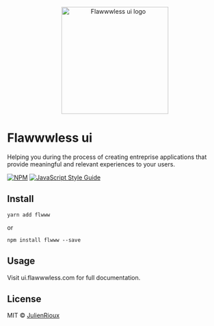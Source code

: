 <p align="center">
  <img
	  src="./images/flawwwless-ui.png"
		alt="Flawwwless ui logo"
		width="250">
</p>

<h1>Flawwwless ui</h1>

<p>Helping you during the process of creating entreprise applications that provide meaningful and relevant experiences to your users.</p>

[![NPM](https://img.shields.io/npm/v/flawwwless-library.svg)](https://www.npmjs.com/package/flawwwless-library) [![JavaScript Style Guide](https://img.shields.io/badge/code_style-standard-brightgreen.svg)](https://standardjs.com)


## Install

```
yarn add flwww
```
or
```
npm install flwww --save
```

## Usage

Visit ui.flawwwless.com for full documentation.

## License

MIT © [JulienRioux](https://github.com/JulienRioux)
